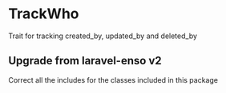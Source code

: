 # TrackWho

Trait for tracking created_by, updated_by and deleted_by

## Upgrade from laravel-enso v2

Correct all the includes for the classes included in this package
